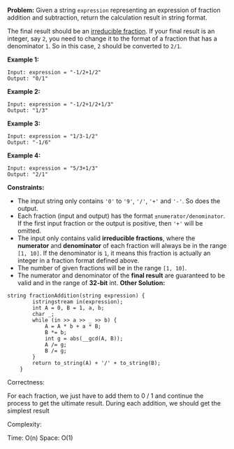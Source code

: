 **Problem:**
Given a string `expression` representing an expression of fraction addition and subtraction, return the calculation result in string format.

The final result should be an [irreducible fraction](https://en.wikipedia.org/wiki/Irreducible_fraction). If your final result is an integer, say `2`, you need to change it to the format of a fraction that has a denominator `1`. So in this case, `2` should be converted to `2/1`.

 

**Example 1:**

```
Input: expression = "-1/2+1/2"
Output: "0/1"
```

**Example 2:**

```
Input: expression = "-1/2+1/2+1/3"
Output: "1/3"
```

**Example 3:**

```
Input: expression = "1/3-1/2"
Output: "-1/6"
```

**Example 4:**

```
Input: expression = "5/3+1/3"
Output: "2/1"
```

 

**Constraints:**

- The input string only contains `'0'` to `'9'`, `'/'`, `'+'` and `'-'`. So does the output.
- Each fraction (input and output) has the format `±numerator/denominator`. If the first input fraction or the output is positive, then `'+'` will be omitted.
- The input only contains valid **irreducible fractions**, where the **numerator** and **denominator** of each fraction will always be in the range `[1, 10]`. If the denominator is `1`, it means this fraction is actually an integer in a fraction format defined above.
- The number of given fractions will be in the range `[1, 10]`.
- The numerator and denominator of the **final result** are guaranteed to be valid and in the range of **32-bit** int.
**Other Solution:**
```
string fractionAddition(string expression) {
        istringstream in(expression);
        int A = 0, B = 1, a, b;
        char _;
        while (in >> a >> _ >> b) {
            A = A * b + a * B;
            B *= b;
            int g = abs(__gcd(A, B));
            A /= g;
            B /= g;
        }
        return to_string(A) + '/' + to_string(B);
    }
```
Correctness:

For each fraction, we just have to add them to 0 / 1 and continue the process to get the ultimate result. During each addition, we should get the simplest result

Complexity:

Time: O(n)
Space: O(1)